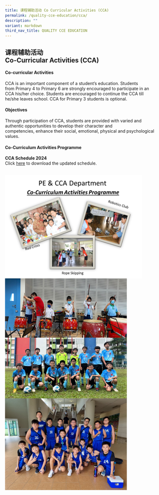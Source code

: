 ```yaml
---
title: 课程辅助活动 Co Curricular Activities (CCA)
permalink: /quality-cce-education/cca/
description: ""
variant: markdown
third_nav_title: QUALITY CCE EDUCATION
---
```

## 课程辅助活动 <br>Co-Curricular Activities (CCA)

#### Co-curricular Activities


CCA is an important component of a&nbsp;student’s education. Students from&nbsp;Primary 4 to Primary 6&nbsp;are strongly encouraged to participate in an CCA his/her choice.&nbsp;Students&nbsp;are encouraged to continue the CCA till he/she leaves school. CCA for Primary 3&nbsp;students is optional.

#### Objectives


Through participation of CCA, students are provided with varied and authentic opportunities to develop their character and competencies,&nbsp;enhance their social, emotional, physical and psychological values.

#### Co-Curriculum Activities Programme

 **CCA Schedule 2024** <br>
Click [here](https://for.edu.sg/hips-cca-schedule) to download the updated schedule.

<br>

<img align="center" src="/images/CCA1.png" style="width: 90%;">

<br>

<img align="center" src="/images/CCA2.png" style="width: 80%;">

<br>

<img align="center" src="/images/Football1.jpeg" style="width: 80%;">

<br>

<img src="/images/Basketball%202023.jpeg" style="width:80%;">